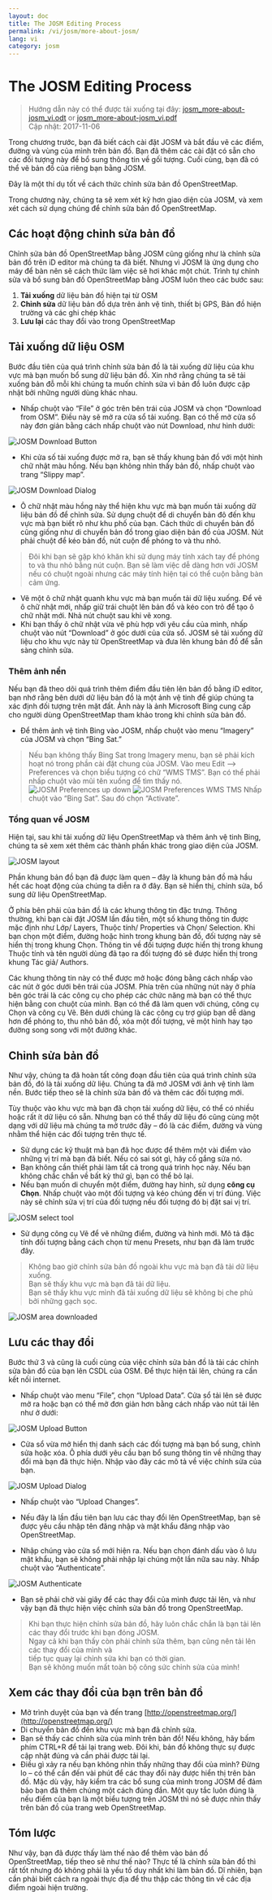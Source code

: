 ```yaml
---
layout: doc
title: The JOSM Editing Process
permalink: /vi/josm/more-about-josm/
lang: vi
category: josm
---
```


The JOSM Editing Process
========================

> Hướng dẫn này có thể được tải xuống tại đây: [josm_more-about-josm_vi.odt](/files/josm_more-about-josm_vi.odt) or [josm_more-about-josm_vi.pdf](/files/josm_more-about-josm_vi.pdf)  
> Cập nhật: 2017-11-06  

Trong chương trước,
bạn đã biết cách cài đặt JOSM và bắt đầu vẽ các điểm, đường và vùng của mình trên bản đồ.
Bạn đã thêm các cài đặt có sẵn cho các đối tượng này để bổ sung thông tin về gối tượng.
Cuối cùng, bạn đã có thể vẽ bản đồ của riêng bạn bằng JOSM.

Đây là một thí dụ tốt về cách thức chỉnh sửa bản đồ OpenStreetMap.

Trong chương này, chúng ta sẽ xem xét kỹ hơn giao diện của JOSM,
và xem xét cách sử dụng chúng để chỉnh sửa bản đổ OpenStreetMap.

Các hoạt động chỉnh sửa bản đồ
---------------------
Chỉnh sửa bản đồ OpenStreetMap bằng JOSM cũng giống như là chỉnh sửa bản đồ trên iD editor mà chúng ta đã biết.
Nhưng vì JOSM là ứng dụng cho máy để bàn
nên sẽ cách thức làm việc sẽ hơi khác một chút.
Trình tự chỉnh sửa và bổ sung bản đồ OpenStreetMap bằng JOSM luôn theo các bước sau:

1. **Tải xuống** dữ liệu bản đồ hiện tại từ OSM
2. **Chỉnh sửa** dữ liệu bản đồ dựa trên ảnh vệ tinh, thiết bị GPS, Bản đồ hiện trường và các ghi chép khác
3. **Lưu lại** các thay đổi vào trong OpenStreetMap

Tải xuống dữ liệu OSM
--------------------
Bước đầu tiên của quá trình chỉnh sửa bản đồ là tải xuống dữ liệu của khu vực mà bạn muốn bổ sung dữ liệu bản đồ.
Xin nhớ rằng chúng ta sẽ tải xuống bản đỗ mỗi khi chúng ta muốn chỉnh sửa
vì bản đồ luôn được cập nhật bởi những người dùng khác nhau.

-   Nhấp chuột vào “File” ở góc trên bên trái của JOSM và chọn “Download from OSM”.
    Điều này sẽ mở ra cửa sổ tải xuống.
    Bạn có thể mở cửa sổ này đơn giản bằng cách nhấp chuột vào nút Download,
    như hình dưới:

![JOSM Download Button][]

-   Khi cửa số tải xuống được mở ra,
    bạn sẽ thấy khung bản đồ với một hình chữ nhật màu hồng.
    Nếu bạn không nhìn thấy bản đồ, nhấp chuột vào trang “Slippy map”.

![JOSM Download Dialog][]

-  Ô chữ nhật màu hồng này thể hiện khu vực mà bạn muốn tải xuống dữ liệu bản đồ để chỉnh sửa.
    Sử dụng chuột để di chuyển bản đô
    đến khu vực mà bạn biết rõ như khu phố của bạn.
    Cách thức di chuyển bản đồ cũng giống như di chuyển bản đồ
    trong giao diện bản đồ của JOSM.
    Nút phải chuột để kéo bản đồ, nút cuộn để phóng to và thu nhỏ.

>   Đôi khi bạn sẽ gặp khó khăn khi sử dụng máy tính xách tay để phóng to và thu nhỏ bằng nút cuộn.
>   Bạn sẽ làm việc dễ dàng hơn với JOSM nếu có chuột ngoài
>   nhưng các máy tính hiện tại có thể cuộn bằng bàn cảm ứng.

-   Vẽ một ô chữ nhật quanh khu vực mà bạn muốn tải dữ liệu xuống.
    Để vẽ ô chữ nhật mới, nhấp giữ trái chuột lên bản đồ và kéo con trỏ để tạo ô chữ nhật mới.
    Nhả nút chuột sau khi vẽ xong.
-   Khi bạn thấy ô chữ nhật vừa vẽ phù hợp với yêu cầu của mình,
    nhấp chuột vào nút “Download” ở góc dưới của cửa sổ.
    JOSM sẽ tải xuống dữ liệu cho khu vực này từ OpenStreetMap
    và đưa lên khung bản đồ để sẵn sàng chỉnh sửa.

### Thêm ảnh nền
Nếu bạn đã theo dõi quá trình thêm điểm đầu tiên lên bản đồ bằng iD editor,
bạn nhớ rằng bên dưới dữ liệu bản đồ là một ảnh vệ tinh
để giúp chúng ta xác định đối tượng trên mặt đất.
Ảnh này là ảnh Microsoft Bing cung cấp
cho người dùng OpenStreetMap tham khảo trong khi chỉnh sửa bản đồ.

-	Để thêm ảnh vệ tinh Bing vào JOSM,
    nhấp chuột vào menu “Imagery” của JOSM và chọn “Bing Sat.”

>   Nếu bạn không thấy Bing Sat trong Imagery menu, bạn sẽ phải kích hoạt nó trong phần cài đặt chung của JOSM.
>   Vào meu Edit –> Preferences và chọn biểu tượng có chữ “WMS TMS”.
>   Bạn có thể phải nhấp chuột vào mũi tên xuống để tìm thấy nó.
>	![JOSM Preferences up down][]
>	![JOSM Preferences WMS TMS][]
>   Nhấp chuột vào “Bing Sat”. Sau đó chọn “Activate”.


### Tổng quan về JOSM
Hiện tại, sau khi tải xuống dữ liệu OpenStreetMap và thêm ảnh vệ tinh Bing,
chúng ta sẽ xem xét thêm các thành phần khác trong giao diện của JOSM.

![JOSM layout][]

Phần khung bản đồ bạn đã được làm quen – 
đây là khung bản đồ mà hầu hết các hoạt động của chúng ta diễn ra ở đây.
Bạn sẽ hiển thị, chỉnh sửa, bổ sung dữ liệu OpenStreetMap.

Ở phía bên phải của bản đồ là các khung thông tin đặc trưng.
Thông thường, khi bạn cài đặt JOSM lần đầu tiên,
một số khung thông tin được mặc định như Lớp/ Layers, Thuộc tính/ Properties và Chọn/ Selection.
Khi bạn chọn một điểm, đường hoặc hình trong khung bản đồ,
đối tượng này sẽ hiển thị trong khung Chọn.
Thông tin về đối tượng được hiển thị trong khung Thuộc tính
và tên người dùng đã tạo ra đối tượng đó sẽ được hiển thị trong khung Tác giả/ Authors.

Các khung thông tin này có thể được mở hoặc đóng bằng cách nhấp vào các nút ở góc dưới bên trái của JOSM.
Phía trên của những nút này ở phía bên góc trái là các công cụ cho phép các chức năng
mà bạn có thể thực hiện bằng con chuột của mình.
Bạn có thể đã làm quen với chúng, công cụ Chọn và công cụ Vẽ.
Bên dưới chúng là các công cụ trợ giúp bạn dễ dàng hơn để phóng to, thu nhỏ bản đồ,
xóa một đối tượng, vẽ một hình hay tạo đường song song với một đường khác.


Chỉnh sửa bản đồ
----
Như vậy, chúng ta đã hoàn tất công đoạn đầu tiên của quá trình chỉnh sửa bản đồ, đó là tải xuống dữ liệu.
Chúng ta đã mở JOSM với ảnh vệ tinh làm nền.
Bước tiếp theo sẽ là chỉnh sửa bản đồ và thêm các đối tượng mới.

Tùy thuộc vào khu vực mà bạn đã chọn tải xuống dữ liệu, có thể có nhiều hoặc rất ít dữ liệu có sẵn.
Nhưng bạn có thể thấy dữ liệu đó cũng cùng một dạng với dữ liệu mà chúng ta mở trước đây –
đó là các điểm, đường và vùng nhằm thể hiện các đối tượng trên thực tế.

-   Sử dụng các kỹ thuật mà bạn đã học được để thêm một vài điểm vào những vị trí mà bạn đã biết.
	Nếu có sai sót gì, hãy cố gắng sửa nó.
-   Bạn không cần thiết phải làm tất cả trong quá trình học này.
	Nếu bạn không chắc chắn về bất kỳ thứ gì, bạn có thể bỏ lại.
-   Nếu bạn muốn di chuyển một điểm, đường hay hình, sử dụng **công cụ Chọn**.
    Nhấp chuột vào một đối tượng và kéo chúng đến vị trí đúng.
    Việc này sẽ chỉnh sửa vị trí của đối tượng
    nếu đối tượng đó bị đặt sai vị trí.

![JOSM select tool][]

-  Sử dụng công cụ Vẽ để vẽ những điểm, đường và hình mới.
    Mô tả đặc tính đối tượng bằng cách chọn từ menu Presets,
    như bạn đã làm trước đây. 

>  Không bao giờ chỉnh sửa bản đồ ngoài khu vực mà bạn đã tải dữ liệu xuống.  
>  Bạn sẽ thấy khu vực mà bạn đã tải dữ liệu.  
>  Bạn sẽ thấy khu vực mình đã tải xuống dữ liệu sẽ không bị che phủ bởi những gạch sọc.  

![JOSM area downloaded][]

Lưu các thay đổi
--------------
Bước thứ  3 và cũng là cuối cùng của việc chỉnh sửa bản đồ là
tải các chỉnh sửa bản đồ của bạn lên CSDL của OSM.
Để thực hiện tải lên, chúng ra cần kết nối internet.

-  Nhấp chuột vào menu “File”, chọn “Upload Data”.
    Cửa sổ tải lên sẽ được mở ra
    hoặc bạn có thể mở đơn giản hơn bằng cách nhấp vào nút tải lên như ở dưới:

![JOSM Upload Button][]

-  Cửa sổ vừa mở hiển thị danh sách các đối tượng mà bạn bổ sung, chỉnh sửa hoặc xóa.
    Ô phía dưới yêu cầu bạn bổ sung thông tin
    về những thay đổi mà bạn đã thực hiện.
    Nhập vào đây các mô tả về việc chỉnh sửa của bạn.

![JOSM Upload Dialog][]

-   Nhấp chuột vào “Upload Changes”.

-   Nếu đây là lần đầu tiên bạn lưu các thay đổi lên OpenStreetMap,
    bạn sẽ được yêu cầu nhập tên đăng nhập và mật khẩu đăng nhập vào OpenStreetMap.
-   Nhập chúng vào cửa sổ mới hiện ra.
    Nếu bạn chọn đánh dấu vào ô lưu mật khẩu, bạn sẽ không phải nhập lại chúng một lần nữa sau này.
    Nhấp chuột vào “Authenticate”.

![JOSM Authenticate][]

-   Bạn sẽ phải chờ vài giây để các thay đổi của mình được tải lên,
    và như vậy bạn đã thực hiện việc chỉnh sửa bản đồ trong OpenStreetMap.

> Khi bạn thực hiện chỉnh sửa bản đồ, hãy luôn chắc chắn là bạn tải lên các thay đổi trước khi bạn đóng JOSM.  
> Ngay cả khi bạn thấy còn phải chỉnh sửa thêm, bạn cũng nên tải lên các thay đổi của mình và  
> tiếp tục quay lại chỉnh sửa khi bạn có thời gian.  
> Bạn sẽ không muốn mất toàn bộ công sức chỉnh sửa của mình!

Xem các thay đổi của bạn trên bản đồ
---------------------------
-  Mở trình duyệt của bạn và đến trang  [http://openstreetmap.org/](http://openstreetmap.org/)
- Di chuyển bản đồ đến khu vực mà bạn đã chỉnh sửa.
- Bạn sẽ thấy các chỉnh sửa của mình trên bản đồ!
    Nếu không, hãy bấm phím CTRL+R để tải lại trang web.
    Đôi khi, bản đồ không thực sự được cập nhật đúng và cần phải được tải lại.
- Điều gì xảy ra nếu bạn không nhìn thấy những thay đổi của mình?
    Đừng lo – có thể cần đến vài phút để các thay đổi này được hiển thị trên bản đồ.
    Mặc dù vậy, hãy kiểm tra các bổ sung của mình trong JOSM để đảm bảo bạn đã thêm chúng một cách đúng đắn.
    Một quy tắc luôn đúng là nếu điểm của bạn là một biểu tượng trên JOSM
    thì nó sẽ được nhìn thấy trên bản đồ của trang web OpenStreetMap.

Tóm lược
-------
Như vậy, bạn đã được thấy làm thế nào để thêm vào bản đồ OpenStreetMap,
tiếp theo sẽ như thế nào?
Thực tế là chỉnh sửa bản đồ thì rất tốt nhưng đó không phải là yếu tố duy nhất khi làm bản đồ.
Dĩ nhiên, bạn cần phải biết cách ra ngoài thực địa để thu thập các thông tin về các địa điểm ngoài hiện trường.


[JOSM Download Button]: /images/josm/josm_download-button.png
[JOSM Download Dialog]: /images/josm/josm_download-dialog.png
[JOSM Preferences up down]: /images/josm/josm_preferences-up-down.png
[JOSM Preferences WMS TMS]: /images/josm/josm_preferences-wms-tms.png
[JOSM layout]: /images/josm/josm_layout.png
[JOSM select tool]: /images/josm/josm_select-tool.png
[JOSM area downloaded]: /images/josm/josm_area-downloaded.png
[JOSM Upload Button]: /images/josm/josm_upload-button.png
[JOSM Upload Dialog]: /images/josm/josm_upload-dialog.png
[JOSM Authenticate]: /images/josm/josm_authenticate.png